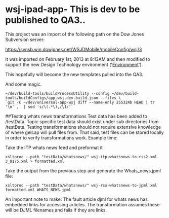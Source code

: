 wsj-ipad-app- This is dev to be published to QA3..
========

This project was an import of the following path on the Dow Jones Subversion server:

https://svnsb.win.dowjones.net/WSJDMobile/mobileConfig/wsj/3

It was imported on February 1st, 2013 at 8:13AM and then modified to support the new Design Technology environment ('[Environment](https://github.dowjones.net/designtechnology/Environment)').

This hopefully will become the new templates pulled into the QA3.  


And some magic.

```
~/dev/build-tools/buildProcessUtility --config ~/dev/build-tools/buildConfigs/app.wsj.dev.build.json --files \
`git -C ~/dev/universal-app-wsj diff --name-only 255324b HEAD | tr '\n' ,  | sed 's/\(.*\),/\1/'`
```


##Testing whats news transformations
Test data has been added to /testData.  Topic specific test data should exist under sub directories from /testData.  Testing transformations should not require extensive knowledge of where gelcap will pull files from.  That said, test files can be stored locally in order to verify transformations work.  Example time:


Take the ITP whats news feed and preformat it
```
xsltproc --path "testData/whatsnews/" wsj-itp-whatsnews-to-rss2.xml 3_8175.xml > formatted.xml
```

Take the output from the previous step and generate the Whats_news.jpml file:
```
xsltproc --path "testData/whatsnews/" wsj-rss-whatsnews-to-jpml.xml formatted.xml WHATS_NEWS.jpml
```

An important note to make: The fault article djml for whats news has embedded links for accessing articles.  The transformation assumes these will be DJML filenames and fails if they are links.
